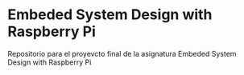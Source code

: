 # Embeded System Design with Raspberry Pi
Repositorio para el proyevcto final de la asignatura Embeded System Design with Raspberry Pi
